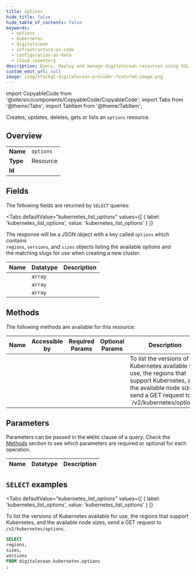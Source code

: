 ```yaml
--- 
title: options
hide_title: false
hide_table_of_contents: false
keywords:
  - options
  - kubernetes
  - digitalocean
  - infrastructure-as-code
  - configuration-as-data
  - cloud inventory
description: Query, deploy and manage digitalocean resources using SQL
custom_edit_url: null
image: /img/stackql-digitalocean-provider-featured-image.png
---
```


import CopyableCode from '@site/src/components/CopyableCode/CopyableCode';
import Tabs from '@theme/Tabs';
import TabItem from '@theme/TabItem';

Creates, updates, deletes, gets or lists an <code>options</code> resource.

## Overview
<table><tbody>
<tr><td><b>Name</b></td><td><code>options</code></td></tr>
<tr><td><b>Type</b></td><td>Resource</td></tr>
<tr><td><b>Id</b></td><td><CopyableCode code="digitalocean.kubernetes.options" /></td></tr>
</tbody></table>

## Fields

The following fields are returned by `SELECT` queries:

<Tabs
    defaultValue="kubernetes_list_options"
    values={[
        { label: 'kubernetes_list_options', value: 'kubernetes_list_options' }
    ]}
>
<TabItem value="kubernetes_list_options">

The response will be a JSON object with a key called `options` which contains<br />`regions`, `versions`, and `sizes` objects listing the available options and<br />the matching slugs for use when creating a new cluster.<br />

<table>
<thead>
    <tr>
    <th>Name</th>
    <th>Datatype</th>
    <th>Description</th>
    </tr>
</thead>
<tbody>
<tr>
    <td><CopyableCode code="regions" /></td>
    <td><code>array</code></td>
    <td></td>
</tr>
<tr>
    <td><CopyableCode code="sizes" /></td>
    <td><code>array</code></td>
    <td></td>
</tr>
<tr>
    <td><CopyableCode code="versions" /></td>
    <td><code>array</code></td>
    <td></td>
</tr>
</tbody>
</table>
</TabItem>
</Tabs>

## Methods

The following methods are available for this resource:

<table>
<thead>
    <tr>
    <th>Name</th>
    <th>Accessible by</th>
    <th>Required Params</th>
    <th>Optional Params</th>
    <th>Description</th>
    </tr>
</thead>
<tbody>
<tr>
    <td><a href="#kubernetes_list_options"><CopyableCode code="kubernetes_list_options" /></a></td>
    <td><CopyableCode code="select" /></td>
    <td></td>
    <td></td>
    <td>To list the versions of Kubernetes available for use, the regions that support Kubernetes, and the available node sizes, send a GET request to `/v2/kubernetes/options`.</td>
</tr>
</tbody>
</table>

## Parameters

Parameters can be passed in the `WHERE` clause of a query. Check the [Methods](#methods) section to see which parameters are required or optional for each operation.

<table>
<thead>
    <tr>
    <th>Name</th>
    <th>Datatype</th>
    <th>Description</th>
    </tr>
</thead>
<tbody>
</tbody>
</table>

## `SELECT` examples

<Tabs
    defaultValue="kubernetes_list_options"
    values={[
        { label: 'kubernetes_list_options', value: 'kubernetes_list_options' }
    ]}
>
<TabItem value="kubernetes_list_options">

To list the versions of Kubernetes available for use, the regions that support Kubernetes, and the available node sizes, send a GET request to `/v2/kubernetes/options`.

```sql
SELECT
regions,
sizes,
versions
FROM digitalocean.kubernetes.options
;
```
</TabItem>
</Tabs>
